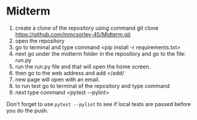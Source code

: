 # Midterm

1. create a clone of the repository using command git clone https://github.com/mmcsorley-45/Midterm.git
2. open the repository 
3. go to terminal and type command  <pip install -r requirements.txt>
4. next go under the midterm folder in the repository and go to the file: run.py
5. run the run.py file and that will open the home screen. 
6. then go to the web address and add </add/<any name>
7. new page will open with an email.
8. to run test go to terminal of the repository and type command <pytest>
9. next type command <pytest --pylint>


Don't forget to use `pytest --pylint` to see if local tests are passed before you do the push.
